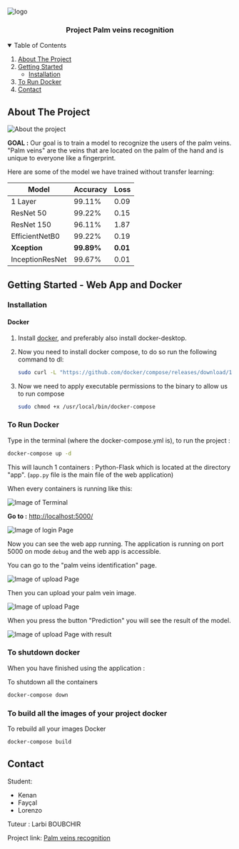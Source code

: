 [comment]: <> ([![Contributors][contributors-shield]][contributors-url])

[comment]: <> ([![Forks][forks-shield]][forks-url])

[comment]: <> ([![Stargazers][stars-shield]][stars-url])

[comment]: <> ([![Issues][issues-shield]][issues-url])

[comment]: <> ([![MIT License][license-shield]][license-url])

[comment]: <> ([![LinkedIn][linkedin-shield]][linkedin-url])


<!-- PROJECT LOGO -->
<br />
<p align="center">
  <!-- <a href="https://github.com/kenanGonnot/cnn_palmar_veins"> -->

![logo](app/static/images/palm_veins_logo.png)

<h3 align="center">Project Palm veins recognition</h3>

  <!-- <p align="center">
   By Kenan, Fayçal, and Lorenzo - Engineering students of the school ESME Sudria 
    <br />
    <br />
    <br />
  </p> -->




<!-- TABLE OF CONTENTS -->
<details open="open">
  <summary>Table of Contents</summary>
  <ol>
    <li>
      <a href="#about-the-project">About The Project</a>
      <ul> </ul>
    </li>
    <li>
      <a href="#getting-started">Getting Started</a>
      <ul>
        <li><a href="#installation">Installation</a></li>
      </ul>
    </li>
    <li><a href="#to-run-docker">To Run Docker</a></li>
    <li><a href="#contact">Contact</a></li>
  </ol>
</details>


<!-- ABOUT THE PROJECT -->

## About The Project

![About the project](./app/static/images/homepage.png)

**GOAL :** Our goal is to train a model to recognize the users of the palm veins. "Palm veins" are the veins that are
located on the palm of the hand and is unique to everyone like a fingerprint.

Here are some of the model we have trained without transfer learning:

| Model           | Accuracy   | Loss     |
|-----------------|------------|----------|
| 1 Layer         | 99.11%     | 0.09     |
| ResNet 50       | 99.22%     | 0.15     |
| ResNet 150      | 96.11%     | 1.87     |
| EfficientNetB0  | 99.22%     | 0.19     |
| **Xception**    | **99.89%** | **0.01** |
| InceptionResNet | 99.67%     | 0.01     |

## Getting Started - Web App and Docker

### Installation

#### Docker

1. Install [docker](https://www.docker.com/get-started), and preferably also install docker-desktop.
2. Now you need to install docker compose, to do so run the following command to dl:
    ```bash
    sudo curl -L "https://github.com/docker/compose/releases/download/1.29.2/docker-compose-$(uname -s)-$(uname -m)" -o /usr/local/bin/docker-compose
    ```

3. Now we need to apply executable permissions to the binary to allow us to run compose
    ```bash
    sudo chmod +x /usr/local/bin/docker-compose
   ```

### To Run Docker

Type in the terminal (where the docker-compose.yml is), to run the project :

 ```bash
 docker-compose up -d
 ```

This will launch 1 containers : Python-Flask which is located at the directory "app".
(`app.py` file is the main file of the web application)

When every containers is running like this:

![Image of Terminal](app/static/images/docker.png)

**Go to :**
[http://localhost:5000/](http://localhost:5000)

![Image of login Page](app/static/images/homepage.png)

Now you can see the web app running. The application is running on port 5000 on mode `debug` and the web app is
accessible.

You can go to the "palm veins identification" page.

![Image of upload Page](app/static/images/uploadpage.png)

Then you can upload your palm vein image.

![Image of upload Page](app/static/images/uploadWithPalmImages.png)

When you press the button "Prediction" you will see the result of the model.

![Image of upload Page with result](app/static/images/withResult.png)

### To shutdown docker

When you have finished using the application :

To shutdown all the containers

```bash
docker-compose down
```

### To build all the images of your project docker

To rebuild all your images Docker

```bash
docker-compose build
```

<!-- CONTACT -->

## Contact

Student: 
* Kenan 
* Fayçal
* Lorenzo 

Tuteur : Larbi BOUBCHIR 

Project link: [Palm veins recognition](https://github.com/kenanGonnot/cnn_palmar_veins)







<!-- MARKDOWN LINKS & IMAGES -->
<!-- https://www.markdownguide.org/basic-syntax/#reference-style-links -->

[contributors-shield]: https://img.shields.io/github/contributors/othneildrew/Best-README-Template.svg?style=for-the-badge

[contributors-url]: https://github.com/othneildrew/Best-README-Template/graphs/contributors

[forks-shield]: https://img.shields.io/github/forks/othneildrew/Best-README-Template.svg?style=for-the-badge

[forks-url]: https://github.com/othneildrew/Best-README-Template/network/members

[stars-shield]: https://img.shields.io/github/stars/othneildrew/Best-README-Template.svg?style=for-the-badge

[stars-url]: https://github.com/othneildrew/Best-README-Template/stargazers

[issues-shield]: https://img.shields.io/github/issues/othneildrew/Best-README-Template.svg?style=for-the-badge

[issues-url]: https://github.com/othneildrew/Best-README-Template/issues

[license-shield]: https://img.shields.io/github/license/othneildrew/Best-README-Template.svg?style=for-the-badge

[license-url]: https://github.com/othneildrew/Best-README-Template/blob/master/LICENSE.txt

[linkedin-shield]: https://img.shields.io/badge/-LinkedIn-black.svg?style=for-the-badge&logo=linkedin&colorB=555

[linkedin-url]: https://www.linkedin.com/in/kenan-gonnot/

[product-screenshot]: images/screenshot.png


